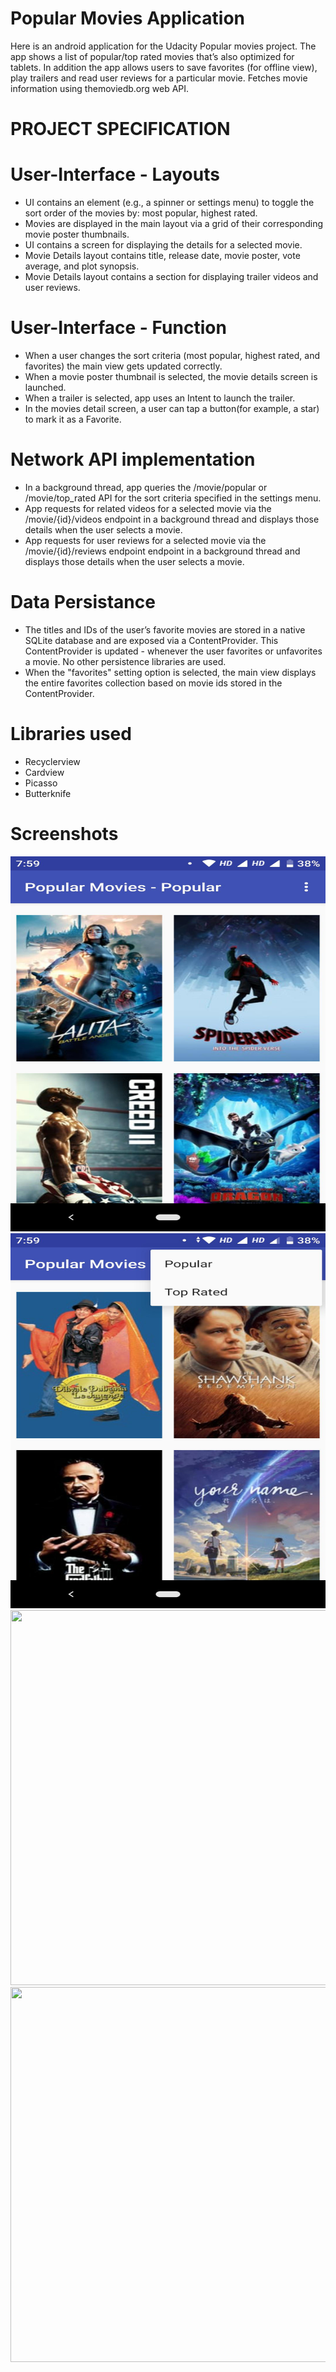 # Popular Movies Application

Here is an android application for the Udacity Popular movies project. The app shows a list of popular/top rated movies that’s also optimized for tablets. In addition the app allows users to save favorites (for offline view), play trailers and read user reviews for a particular movie. Fetches movie information using themoviedb.org web API.

# PROJECT SPECIFICATION
# User-Interface - Layouts
- UI contains an element (e.g., a spinner or settings menu) to toggle the sort order of the movies by: most popular, highest rated.
- Movies are displayed in the main layout via a grid of their corresponding movie poster thumbnails.
- UI contains a screen for displaying the details for a selected movie.
- Movie Details layout contains title, release date, movie poster, vote average, and plot synopsis.
- Movie Details layout contains a section for displaying trailer videos and user reviews.
# User-Interface - Function
- When a user changes the sort criteria (most popular, highest rated, and favorites) the main view gets updated correctly.
- When a movie poster thumbnail is selected, the movie details screen is launched.
- When a trailer is selected, app uses an Intent to launch the trailer.
- In the movies detail screen, a user can tap a button(for example, a star) to mark it as a Favorite.
# Network API implementation
- In a background thread, app queries the /movie/popular or /movie/top_rated API for the sort criteria specified in the settings menu.
- App requests for related videos for a selected movie via the /movie/{id}/videos endpoint in a background thread and displays those details when the user selects a movie.
- App requests for user reviews for a selected movie via the /movie/{id}/reviews endpoint endpoint in a background thread and displays those details when the user selects a movie.
# Data Persistance
- The titles and IDs of the user’s favorite movies are stored in a native SQLite database and are exposed via a ContentProvider. This ContentProvider is updated - whenever the user favorites or unfavorites a movie. No other persistence libraries are used.
- When the "favorites" setting option is selected, the main view displays the entire favorites collection based on movie ids stored in the ContentProvider.
# Libraries used
- Recyclerview
- Cardview
- Picasso
- Butterknife

# Screenshots

<img src="movie-1.jpeg" width="800" height="600">
<img src="movie-2.jpeg" width="800" height="600">
<img src="movie-3.png" width="800" height="600">
<img src="movie-4.jpeg" width="800" height="600">

